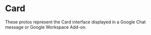 # Card

These protos represent the Card interface displayed in a Google Chat message or Google Workspace Add-on.
